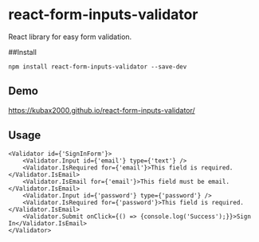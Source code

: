 # react-form-inputs-validator
React library for easy form validation.

##Install

```
npm install react-form-inputs-validator --save-dev
```

## Demo 

<a href="https://kubax2000.github.io/react-form-inputs-validator/" target="_blank" title="bootstrap-toasts-js">https://kubax2000.github.io/react-form-inputs-validator/</a>

## Usage

```
<Validator id={'SignInForm'}>
    <Validator.Input id={'email'} type={'text'} />
    <Validator.IsRequired for={'email'}>This field is required.</Validator.IsEmail>
    <Validator.IsEmail for={'email'}>This field must be email.</Validator.IsEmail>
    <Validator.Input id={'password'} type={'password'} />
    <Validator.IsRequired for={'password'}>This field is required.</Validator.IsEmail>
    <Validator.Submit onClick={() => {console.log('Success');}}>Sign In</Validator.IsEmail>
</Validator>
```

